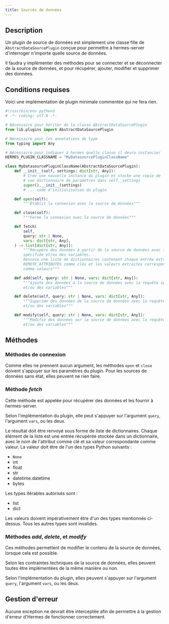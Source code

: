 ```yaml
---
title: Sources de données
---
```


## Description

Un plugin de source de données est simplement une classe fille de `AbstractDataSourcePlugin` conçue pour permettre à hermes-server d'interroger n'importe quelle source de données.

Il faudra y implémenter des méthodes pour se connecter et se déconnecter de la source de données, et pour récupérer, ajouter, modifier et supprimer des données.

## Conditions requises

Voici une implémentation de plugin minimale commentée qui ne fera rien.

```py
#!/usr/bin/env python3
# -*- coding: utf-8 -*-

# Nécessaire pour hériter de la classe AbstractDataSourcePlugin
from lib.plugins import AbstractDataSourcePlugin

# Nécessaire pour les annotations de type
from typing import Any

# Nécessaire pour indiquer à hermes quelle classe il devra instancier
HERMES_PLUGIN_CLASSNAME = "MyDatasourcePluginClassName"

class MyDatasourcePluginClassName(AbstractDataSourcePlugin):
    def __init__(self, settings: dict[str, Any]):
        # Crée une nouvelle instance du plugin et stocke une copie de
        # son dictionnaire de paramètres dans self._settings
        super().__init__(settings)
        # ... code d'initialisation du plugin

    def open(self):
        """Établit la connexion avec la source de données"""

    def close(self):
        """Ferme la connexion avec la source de données"""

    def fetch(
        self,
        query: str | None,
        vars: dict[str, Any],
    ) -> list[dict[str, Any]]:
        """Récupère des données à partir de la source de données avec la requête
        spécifiée et/ou des variables.
        Renvoie une liste de dictionnaires contenant chaque entrée extraite, avec
        REMOTE_ATTRIBUTES comme clés et les valeurs extraites correspondantes
        comme valeurs"""

    def add(self, query: str | None, vars: dict[str, Any]):
        """Ajoute des données à la source de données avec la requête spécifiée
        et/ou des variables"""

    def delete(self, query: str | None, vars: dict[str, Any]):
        """Supprime des données de la source de données avec la requête spécifiée
        et/ou des variables"""

    def modify(self, query: str | None, vars: dict[str, Any]):
        """Modifie des données sur la source de données avec la requête spécifiée
        et/ou des variables"""
```

## Méthodes

### Méthodes de connexion

Comme elles ne prennent aucun argument, les méthodes `open` et `close` doivent s'appuyer sur les paramètres du plugin.
Pour les sources de données sans état, elles peuvent ne rien faire.

### Méthode *fetch*

Cette méthode est appelée pour récupérer des données et les fournir à hermes-server.

Selon l'implémentation du plugin, elle peut s'appuyer sur l'argument `query`, l'argument `vars`, ou les deux.

Le résultat doit être renvoyé sous forme de liste de dictionnaires. Chaque élément de la liste est une entrée récupérée stockée dans un dictionnaire, avec le nom de l'attribut comme clé et sa valeur correspondante comme valeur. La valeur doit être de l'un des types Python suivants :

- `None`
- int
- float
- str
- datetime.datetime
- bytes

Les types itérables autorisés sont :

- list
- dict

Les valeurs doivent impérativement être d'un des types mentionnés ci-dessus. Tous les autres types sont invalides.

### Méthodes *add*, *delete*, et *modify*

Ces méthodes permettent de modifier le contenu de la source de données, lorsque cela est possible.

Selon les contraintes techniques de la source de données, elles peuvent toutes être implémentées de la même manière ou non.

Selon l'implémentation du plugin, elles peuvent s'appuyer sur l'argument `query`, l'argument `vars`, ou les deux.

## Gestion d'erreur

Aucune exception ne devrait être interceptée afin de permettre à la gestion d'erreur d'Hermes de fonctionner correctement.
